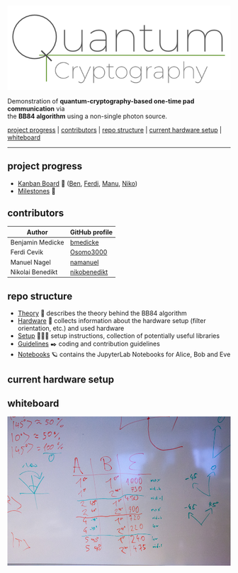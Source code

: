 ![quantum cryptography logo](media/logo-00.png)

Demonstration of **quantum-cryptography-based one-time pad communication** via<br>the **BB84 algorithm** using a non-single photon source.

[project progress](#project-progress) | [contributors](#contributors) | [repo structure](#repo-structure) | [current hardware setup](#current-hardware-setup) | [whiteboard](#whiteboard)

---

## project progress

* [Kanban Board](https://github.com/bmedicke/quantum_cryptography/projects/1?fullscreen=true) 📝 ([Ben](https://github.com/bmedicke/quantum_cryptography/projects/1?fullscreen=true&card_filter_query=assignee%3Abmedicke), [Ferdi](https://github.com/bmedicke/quantum_cryptography/projects/1?fullscreen=true&card_filter_query=assignee%3Aosomo3000), [Manu](https://github.com/bmedicke/quantum_cryptography/projects/1?fullscreen=true&card_filter_query=assignee%3Anamanuel), [Niko](https://github.com/bmedicke/quantum_cryptography/projects/1?fullscreen=true&card_filter_query=assignee%3Anikobenedikt))
* [Milestones](https://github.com/bmedicke/quantum_cryptography/milestones) 🗿

## contributors

| Author           | GitHub profile                                  |
|------------------|-------------------------------------------------|
| Benjamin Medicke | [bmedicke](https://github.com/bmedicke)         |
| Ferdi Cevik      | [Osomo3000](https://github.com/Osomo3000)       |
| Manuel Nagel     | [namanuel](https://github.com/namanuel)         |
| Nikolai Benedikt | [nikobenedikt](https://github.com/nikobenedikt) |

## repo structure

* [Theory](markdown/theory.md) 💭 describes the theory behind the BB84 algorithm
* [Hardware](markdown/hardware.md) 🔭 collects information about the hardware setup (filter orientation, etc.) and used hardware
* [Setup](markdown/setup.md) 🧑🏻‍💻 setup instructions, collection of potentially useful libraries
* [Guidelines](markdown/guidelines.md) ✒️  coding and contribution guidelines
* [Notebooks](notebooks) 🪐 contains the JupyterLab Notebooks for Alice, Bob and Eve

## current hardware setup

## whiteboard

![filter](whiteboard/IMG_0391.jpg)

